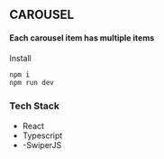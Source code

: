 ## CAROUSEL
#### Each carousel item has multiple items

  Install
  ```bash
  npm i
  npm run dev
  ```

 ### Tech Stack
 - React
 - Typescript
 - -SwiperJS



 